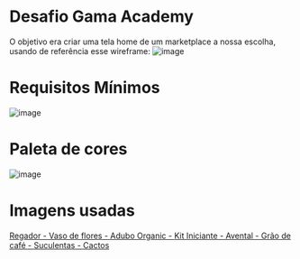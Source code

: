 # Desafio Gama Academy

O objetivo era criar uma tela home de um marketplace a nossa escolha, usando de referência esse wireframe: 
![image](https://user-images.githubusercontent.com/93790694/170402845-625b5575-0eaf-4dae-8bb8-c477e5999252.png)

# Requisitos Mínimos
![image](https://user-images.githubusercontent.com/93790694/170403027-452fcdb2-c57c-4493-8698-1be01b2559b0.png)
 
# Paleta de cores

![image](https://user-images.githubusercontent.com/93790694/169576920-43b57cc0-feaf-4a5e-ab2a-902adc5b558a.png)


# Imagens usadas

<a href='https://br.freepik.com/fotos-vetores-gratis/rega'>Regador - </a>
<a href='https://br.freepik.com/fotos-vetores-gratis/vaso-de-flores'>Vaso de flores - </a>
<a href='https://br.freepik.com/fotos-vetores-gratis/vaso-de-planta'>Adubo Organic - </a>
<a href='https://br.freepik.com/fotos-vetores-gratis/mesa-de-cima'>Kit Iniciante - </a>
<a href='https://br.freepik.com/fotos-vetores-gratis/jardineiro'>Avental - </a>
<a href='https://br.freepik.com/fotos-vetores-gratis/grao-de-cafe'>Grão de café - </a>
<a href='https://br.freepik.com/fotos-vetores-gratis/jardinagem'>Suculentas - </a>
<a href='https://br.freepik.com/fotos-vetores-gratis/jardinagem'>Cactos</a>
